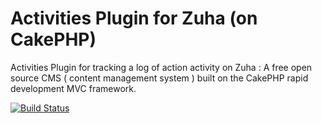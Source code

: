 Activities Plugin for Zuha (on CakePHP)
==============================

Activities Plugin for tracking a log of action activity on Zuha : A free open source CMS ( content management system ) built on the CakePHP rapid development MVC framework.

[![Build Status](https://travis-ci.org/zuha/Activities-Zuha-Cakephp-Plugin.png?branch=master)](https://travis-ci.org/zuha/Activities-Zuha-Cakephp-Plugin)